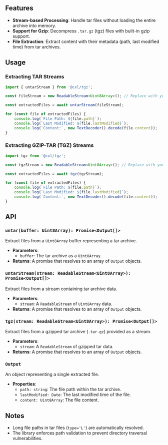 ## Features

-   **Stream-based Processing**: Handle tar files without loading the entire archive into memory.
-   **Support for Gzip**: Decompress `.tar.gz` (tgz) files with built-in gzip support.
-   **File Extraction**: Extract content with their metadata (path, last modified time) from tar archives.

## Usage

### Extracting TAR Streams

```typescript
import { untarStream } from '@cxl/tgz';

const fileStream = new ReadableStream<Uint8Array>(); // Replace with your stream source.

const extractedFiles = await untarStream(fileStream);

for (const file of extractedFiles) {
	console.log(`File Path: ${file.path}`);
	console.log(`Last Modified: ${file.lastModified}`);
	console.log(`Content:`, new TextDecoder().decode(file.content));
}
```

### Extracting GZIP-TAR (TGZ) Streams

```typescript
import tgz from '@cxl/tgz';

const tgzStream = new ReadableStream<Uint8Array>(); // Replace with your stream source.

const extractedFiles = await tgz(tgzStream);

for (const file of extractedFiles) {
	console.log(`File Path: ${file.path}`);
	console.log(`Last Modified: ${file.lastModified}`);
	console.log(`Content:`, new TextDecoder().decode(file.content));
}
```

## API

### `untar(buffer: Uint8Array): Promise<Output[]>`

Extract files from a `Uint8Array` buffer representing a tar archive.

-   **Parameters**:
    -   `buffer`: The tar archive as a `Uint8Array`.
-   **Returns**: A promise that resolves to an array of `Output` objects.

### `untarStream(stream: ReadableStream<Uint8Array>): Promise<Output[]>`

Extract files from a stream containing tar archive data.

-   **Parameters**:
    -   `stream`: A `ReadableStream` of `Uint8Array` data.
-   **Returns**: A promise that resolves to an array of `Output` objects.

### `tgz(stream: ReadableStream<Uint8Array>): Promise<Output[]>`

Extract files from a gzipped tar archive (`.tar.gz`) provided as a stream.

-   **Parameters**:
    -   `stream`: A `ReadableStream` of gzipped tar data.
-   **Returns**: A promise that resolves to an array of `Output` objects.

### `Output`

An object representing a single extracted file.

-   **Properties**:
    -   `path: string`: The file path within the tar archive.
    -   `lastModified: Date`: The last modified time of the file.
    -   `content: Uint8Array`: The file content.

## Notes

-   Long file paths in tar files (`type='L'`) are automatically resolved.
-   The library enforces path validation to prevent directory traversal vulnerabilities.
